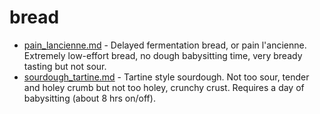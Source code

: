 # bread
+ [pain_lancienne.md](pain_lancienne.md) - Delayed fermentation bread, or pain l'ancienne. Extremely low-effort bread, no dough babysitting time, very bready tasting but not sour.
+ [sourdough_tartine.md](sourdough.md) - Tartine style sourdough. Not too sour, tender and holey crumb but not too holey, crunchy crust. Requires a day of babysitting (about 8 hrs on/off).
